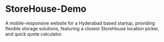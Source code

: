 # StoreHouse-Demo
A mobile-responsive website for a Hyderabad based startup, providing flexible storage solutions, featuring a closest StoreHouse location picker, and quick quote calculator.
